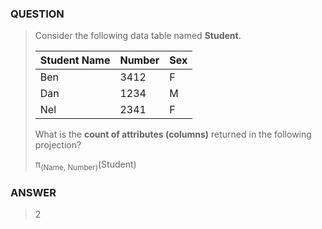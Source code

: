 [comment]: <> (Written: 20-Mar-2020)

### QUESTION
> Consider the following data table named **Student**.
>
> | Student Name | Number | Sex |
> |--------------|--------|-----|
> | Ben          | 3412   | F   |
> | Dan          | 1234   | M   |
> | Nel          | 2341   | F   |
>
> What is the **count of attributes (columns)** returned in the following projection? 
>
> &#960;<sub>(Name, Number)</sub>(Student)

### ANSWER
> 2